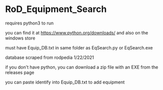 # RoD_Equipment_Search

requires python3 to run

you can find it at https://www.python.org/downloads/ and also on the windows store


must have Equip_DB.txt in same folder as EqSearch.py or EqSearch.exe

database scraped from rodpedia 1/22/2021

if you don't have python, you can download a zip file with an EXE from the releases page

you can paste identify into Equip_DB.txt to add equipment
